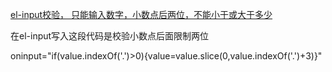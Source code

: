 [el-input校验， 只能输入数字，小数点后两位，不能小于或大于多少](https://devpress.csdn.net/viewdesign/64376a68986c660f3cf93b04.html)


在el-input写入这段代码是校验小数点后面限制两位

oninput="if(value.indexOf('.')>0){value=value.slice(0,value.indexOf('.')+3)}"